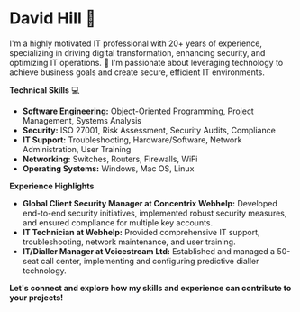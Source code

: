 # David Hill 👋

I'm a highly motivated IT professional with 20+ years of experience, specializing in driving digital transformation, enhancing security, and optimizing IT operations. 🚀  I'm passionate about leveraging technology to achieve business goals and create secure, efficient IT environments.

**Technical Skills** 💻

* **Software Engineering:** Object-Oriented Programming, Project Management, Systems Analysis
* **Security:** ISO 27001, Risk Assessment, Security Audits, Compliance
* **IT Support:** Troubleshooting, Hardware/Software, Network Administration, User Training 
* **Networking:** Switches, Routers, Firewalls, WiFi
* **Operating Systems:** Windows, Mac OS, Linux


**Experience Highlights**

* **Global Client Security Manager at Concentrix Webhelp:** Developed end-to-end security initiatives, implemented robust security measures, and ensured compliance for multiple key accounts.
* **IT Technician at Webhelp:** Provided comprehensive IT support, troubleshooting, network maintenance, and user training.
* **IT/Dialler Manager at Voicestream Ltd:** Established and managed a 50-seat call center, implementing and configuring predictive dialler technology.

**Let's connect and explore how my skills and experience can contribute to your projects!**
